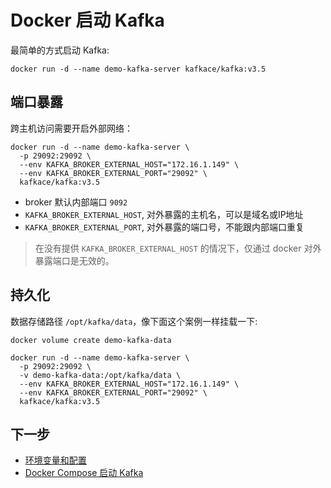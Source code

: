 # Docker 启动 Kafka

最简单的方式启动 Kafka:

``` shell
docker run -d --name demo-kafka-server kafkace/kafka:v3.5
```

## 端口暴露

跨主机访问需要开启外部网络：

``` shell
docker run -d --name demo-kafka-server \
  -p 29092:29092 \
  --env KAFKA_BROKER_EXTERNAL_HOST="172.16.1.149" \
  --env KAFKA_BROKER_EXTERNAL_PORT="29092" \
  kafkace/kafka:v3.5
```

- broker 默认内部端口 `9092`
- `KAFKA_BROKER_EXTERNAL_HOST`, 对外暴露的主机名，可以是域名或IP地址
- `KAFKA_BROKER_EXTERNAL_PORT`, 对外暴露的端口号，不能跟内部端口重复

> 在没有提供 `KAFKA_BROKER_EXTERNAL_HOST` 的情况下，仅通过 docker 对外暴露端口是无效的。

## 持久化

数据存储路径 `/opt/kafka/data`，像下面这个案例一样挂载一下:

``` shell
docker volume create demo-kafka-data

docker run -d --name demo-kafka-server \
  -p 29092:29092 \
  -v demo-kafka-data:/opt/kafka/data \
  --env KAFKA_BROKER_EXTERNAL_HOST="172.16.1.149" \
  --env KAFKA_BROKER_EXTERNAL_PORT="29092" \
  kafkace/kafka:v3.5

```

## 下一步

- [环境变量和配置](/env)
- [Docker Compose 启动 Kafka](/compose)
